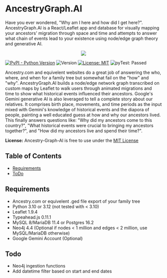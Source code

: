 # AncestryGraph.AI
Have you ever wondered, "Why am I here and how did I get here?". AncestryGraph.AI is a React/Leaflet app and database for visually mapping your ancestors' migration through space and time and attempts to answer what chain of events lead to your existence using node/edge graph theory and generative AI.

<div align="center">
  <img src="static/AncestryAI.gif">
</div>

[![PyPI - Python Version](https://img.shields.io/badge/python-3.10%20%7C%203.12-blue)](https://www.python.org/downloads/)
![Version](https://img.shields.io/badge/version-0.1-green)
[![License: MIT](https://img.shields.io/badge/License-MIT-yellow.svg)](https://opensource.org/licenses/MIT)
![pyTest: Passed](https://img.shields.io/badge/pyTests-passed-red)

Ancestry.com and equivelent websites do a great job of answering the who, where, and when for a family tree but somewhat fail on the "how" and "why". AncestryGraph.AI builds a node/edge network graph transcribed on custom maps by Leaflet to walk users through animated migrations and time to show what historical events influenced their ancestors. Google's Gemini generative AI is also leveraged to tell a complete story about our relatives. It comprises birth place, movements, and time periods as the input mixed with Gemini's knowledge of historical events and the diapora of people, painting a well educated guess at how and why our ancestors lived. This finally answers questions like: "Why did my ancestors come to this country?", "What historical events were crucial to bringing my ancestors together?", and "How did my ancestors live and spend their time?".

**License:** Ancestry-Graph-AI is free to use under the [MIT License](LICENSE.txt)

## Table of Contents

- [Requirements](#requirements)
- [ToDo](#todo)
  

## Requirements

* Ancestry.com or equivelent .ged file export of your family tree
* Python 3.10 or 3.12 (not tested with < 3.10)
* Leaflet 1.9.4
* Typeahead.js 0.11.1
* MySQL 8/MariaDB 11.4 or Postgres 16.2
* Neo4j 4.4 (Optional if nodes < 1 million and edges < 2 million, use MySQL/MariaDB otherwise)
* Google Gemini Account (Optional)

## Todo

* Neo4j ingestion functions
* Add datetime filter based on start and end dates
